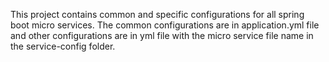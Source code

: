 This project contains common and specific configurations for all spring boot micro services.
The common configurations are in application.yml file and other configurations are in yml file with the micro service file name in the service-config folder.

